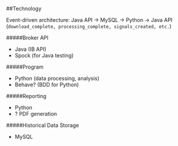 ##Technology

Event-driven architecture:
    Java API -> MySQL -> Python -> Java API
    (```download_complete, processing_complete, signals_created, etc.```)

#####Broker API
* Java (IB API)
* Spock (for Java testing)

#####Program
* Python (data processing, analysis)
* Behave? (BDD for Python)

#####Reporting
* Python
* ? PDF generation

#####Historical Data Storage
* MySQL
